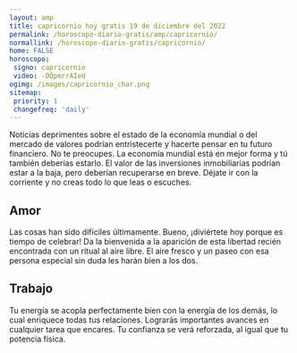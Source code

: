```yaml
---
layout: amp
title: capricornio hoy gratis 19 de diciembre del 2022 
permalink: /horoscopo-diario-gratis/amp/capricornio/
normallink: /horoscopo-diario-gratis/capricornio/
home: FALSE
horoscopo:
 signo: capricornio
 video: -DQpmrrAIeU
ogimg: /images/capricornio_char.png
sitemap:
 priority: 1
 changefreq: 'daily'
---
```



Noticias deprimentes sobre el estado de la economía mundial o del mercado de valores podrían entristecerte y hacerte pensar en tu futuro financiero. No te preocupes. La economía mundial está en mejor forma y tú también deberías estarlo. El valor de las inversiones inmobiliarias podrían estar a la baja, pero deberían recuperarse en breve. Déjate ir con la corriente y no creas todo lo que leas o escuches.

## Amor

Las cosas han sido difíciles últimamente. Bueno, ¡diviértete hoy porque es tiempo de celebrar! Da la bienvenida a la aparición de esta libertad recién encontrada con un ritual al aire libre. El aire fresco y un paseo con esa persona especial sin duda les harán bien a los dos.

## Trabajo

Tu energía se acopla perfectamente bien con la energía de los demás, lo cual enriquece todas tus relaciones. Lograrás importantes avances en cualquier tarea que encares. Tu confianza se verá reforzada, al igual que tu potencia física.